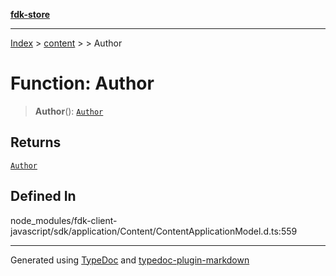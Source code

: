 [**fdk-store**](../../../README.md)
***

[Index](../../../API.md) > [content](../../README.md) > [<internal>](../README.md) > Author

# Function: Author

> **Author**(): [`Author`](../type-aliases/type-alias.Author.md)

## Returns

[`Author`](../type-aliases/type-alias.Author.md)

## Defined In

node\_modules/fdk-client-javascript/sdk/application/Content/ContentApplicationModel.d.ts:559

***
Generated using [TypeDoc](https://typedoc.org/) and [typedoc-plugin-markdown](https://www.npmjs.com/package/typedoc-plugin-markdown)
